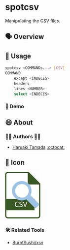 # spotcsv

Manipulating the CSV files.

## :speaking_head: Overview



## :runner: Usage

```sh
spotcsv <COMMANDs...> [CSV]
COMMAND
    except <INDECES>
    headers
    lines <NUMBER>
    select <INDECES>
```

### :walking: Demo​



## :smile: About

### :man_office_worker: ​Authors :woman_office_worker:

- [Haruaki Tamada](https://tamada.github.io/) [:octocat:](https://github.com/tamada)

## :jack_o_lantern: Icon

![icon](docs/assets/icon.svg)

### :hammer_and_wrench: Related Tools

- [BurntSushi/xsv](https://github.com/BurntSushi/xsv)